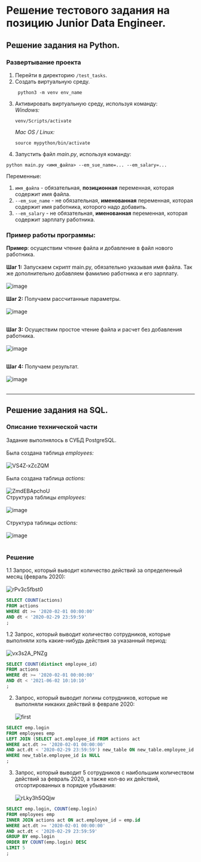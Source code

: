 # Решение тестового задания на позицию Junior Data Engineer.

## Решение задания на Python.

### Развертывание проекта
1. Перейти в директорию ```/test_tasks```. 
2. Создать виртуальную среду. 
   ```
    python3 -m venv env_name
   ```
3. Активировать виртуальную среду, используя команду:<br>
   _Windows:_
   ``` 
   venv/Scripts/activate
   ```
   _Mac OS / Linux:_
   ``` 
   source mypython/bin/activate
   ```
4. Запустить файл _main.py_, используя команду:
```
python main.py <имя_файла> --em_sue_name=... --em_salary=...
```
Переменные: 
1. ```имя_файла``` - обязательная, __позиционная__ переменная, которая содержит имя файла.
2. ```--em_sue_name``` - не обязательная, __именованная__ переменная, которая содержит имя работника, которого надо добавить.<br>
3. ```--em_salary``` - не обязательная, __именованная__ переменная, которая содержит зарплату работника.

### Пример работы программы:
__Пример__: осуществим чтение файла и добавление в файл нового работника.<br><br>
__Шаг 1:__ Запускаем скрипт main.py, обязательно указывая имя файла. Так же дополнительно добавляем фамилию работника и его зарплату.<br><br>
![image](https://user-images.githubusercontent.com/73431786/120774001-81af9c00-c52a-11eb-9afc-6bf0af758a49.png) <br><br>
__Шаг 2:__ Получаем рассчитанные параметры.<br><br>
![image](https://user-images.githubusercontent.com/73431786/120774502-039fc500-c52b-11eb-93b1-607b8ad3c5a7.png) <br><br>

__Шаг 3:__ Осуществим простое чтение файла и расчет без добавления работника. <br><br>
![image](https://user-images.githubusercontent.com/73431786/120774853-5aa59a00-c52b-11eb-867a-67332e3739af.png) <br><br>

__Шаг 4:__ Получаем результат.<br><br>
![image](https://user-images.githubusercontent.com/73431786/120775012-8032a380-c52b-11eb-92aa-33179119c7f8.png) <br><br>
***
## Решение задания на SQL.
### Описание технической части
Задание выполнялось в СУБД PostgreSQL.<br><br>
Была создана таблица _employees:_ <br><br>
![VS4Z-xZcZQM](https://user-images.githubusercontent.com/73431786/120776597-1915ee80-c52d-11eb-9ba9-cc9335dfd010.jpg) <br><br>
Была создана таблица _actions:_ <br><br>
![ZmdEBApchoU](https://user-images.githubusercontent.com/73431786/120776797-42cf1580-c52d-11eb-9ae0-91731f2af760.jpg) <br>
Структура таблицы _employees:_ <br><br>
![image](https://user-images.githubusercontent.com/73431786/120777752-4adb8500-c52e-11eb-8f3f-7a7603015d99.png) <br><br>
Структура таблицы _actions:_ <br><br>
![image](https://user-images.githubusercontent.com/73431786/120777911-79596000-c52e-11eb-80c6-bd63cbc3c409.png) <br><br>
### Решение
1.1 Запрос, который выводит количество действий за определенный месяц (февраль 2020):<br><br>
![rPv3c5fbst0](https://user-images.githubusercontent.com/73431786/120778312-de14ba80-c52e-11eb-849d-34e94ddc6564.jpg) <br>
```SQL
SELECT COUNT(actions)
FROM actions
WHERE dt >= '2020-02-01 00:00:00'
AND dt < '2020-02-29 23:59:59'
;
```
1.2 Запрос, который выводит количество сотрудников, которые выполняли хоть какие-нибудь действия за указанный период: <br><br>
![vx3s2A_PNZg](https://user-images.githubusercontent.com/73431786/120779056-5aa79900-c52f-11eb-878d-9a5a0ceb24b8.jpg) <br>
```SQL
SELECT COUNT(distinct employee_id)
FROM actions
WHERE dt >= '2020-02-01 00:00:00'
AND dt < '2021-06-02 10:10:10'
;
```
2. Запрос, который выводит логины сотрудников, которые не выполняли никаких действий в феврале 2020: <br><br>
![first](https://user-images.githubusercontent.com/73431786/120779643-eb7e7480-c52f-11eb-9373-af3d38286b0d.jpg) <br>
```SQL
SELECT emp.login
FROM employees emp
LEFT JOIN (SELECT act.employee_id FROM actions act 
WHERE act.dt >= '2020-02-01 00:00:00'
AND act.dt < '2020-02-29 23:59:59') new_table ON new_table.employee_id = emp.id
WHERE new_table.employee_id is NULL
;
```   
3. Запрос, который выводит 5 сотрудников с наибольшим количеством действий за февраль 2020, а также кол-во их действий, отсортированных в порядке убывания: <br><br>
![rLky3h5QQjw](https://user-images.githubusercontent.com/73431786/120780348-b0c90c00-c530-11eb-9fef-da04b3071f0f.jpg) <br>
```SQL
SELECT emp.login, COUNT(emp.login)
FROM employees emp
INNER JOIN actions act ON act.employee_id = emp.id
WHERE act.dt >= '2020-02-01 00:00:00'
AND act.dt < '2020-02-29 23:59:59'
GROUP BY emp.login
ORDER BY COUNT(emp.login) DESC
LIMIT 5
;
```   
   

